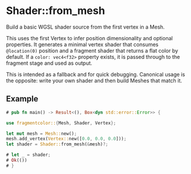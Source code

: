# Shader::from_mesh

Build a basic WGSL shader source from the first vertex in a Mesh.

This uses the first Vertex to infer position dimensionality and optional properties.
It generates a minimal vertex shader that consumes `@location(0)` position and a fragment shader that returns a flat color by default. If a `color: vec4<f32>` property exists, it is passed through to the fragment stage and used as output.

This is intended as a fallback and for quick debugging. Canonical usage is the opposite: write your own shader and then build Meshes that match it.

## Example

```rust
# pub fn main() -> Result<(), Box<dyn std::error::Error>> {

use fragmentcolor::{Mesh, Shader, Vertex};

let mut mesh = Mesh::new();
mesh.add_vertex(Vertex::new([0.0, 0.0, 0.0]));
let shader = Shader::from_mesh(&mesh)?;

# let _ = shader;
# Ok(())
# }
```